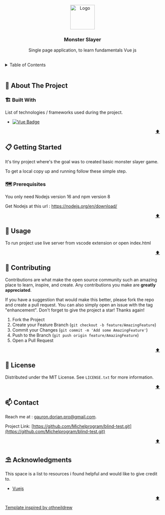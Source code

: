 <div id="top"></div>



<!-- PROJECT LOGO -->
<br />
<div align="center">
    <img src="public/postman.png" alt="Logo" width="80" height="80">

  <h3 align="center">Monster Slayer</h3>

  <p align="center">Single page application, to learn fundamentals Vue js</p>
</div>

 <br />  

<!-- TABLE OF CONTENTS -->
<details>
  <summary>Table of Contents</summary>
  <ol>
    <li>
      <a href="#about-the-project">🧭 About The Project</a>
      <ul>
        <li><a href="#built-with">🏗️ Built With</a></li>
      </ul>
    </li>
    <li>
      <a href="#getting-started">📋 Getting Started</a>
      <ul>
        <li><a href="#prerequisites">🗺️ Prerequisites</a></li>
        <li><a href="#installation">⚙️ Installation</a></li>
      </ul>
    </li>
    <li><a href="#usage">💾 Usage</a></li>
    <li><a href="#contributing">🔗 Contributing</a></li>
    <li><a href="#license">📰 License</a></li>
    <li><a href="#contact">📫 Contact</a></li>
    <li><a href="#acknowledgments">⛱️ Acknowledgments</a></li>
  </ol>
</details>

<br>



<!-- ABOUT THE PROJECT -->
## 🧭 About The Project

### 🏗️ Built With

List of technologies / frameworks used during the project.

* [![Vue Badge](https://img.shields.io/badge/Vue.js-35495E?style=for-the-badge&logo=vue.js&logoColor=4FC08D)](https://vuejs.org/)

<p align="right"><a href="#top">⬆️</a></p>




<!-- GETTING STARTED -->
## 📋 Getting Started

It's tiny project where's the goal was to created basic monster slayer game.

To get a local copy up and running follow these simple step.

### 🗺️ Prerequisites

You only need Nodejs version 16 and npm version 8

Get Nodejs at this url : https://nodejs.org/en/download/

<p align="right"><a href="#top">⬆️</a></p>


<!-- USAGE EXAMPLES -->
## 💾 Usage

To run project use live server from vscode extension or open index.html

<p align="right"><a href="#top">⬆️</a></p>



<!-- CONTRIBUTING -->
## 🔗 Contributing

Contributions are what make the open source community such an amazing place to learn, inspire, and create. Any contributions you make are **greatly appreciated**.

If you have a suggestion that would make this better, please fork the repo and create a pull request. You can also simply open an issue with the tag "enhancement".
Don't forget to give the project a star! Thanks again!

1. Fork the Project
2. Create your Feature Branch (`git checkout -b feature/AmazingFeature`)
3. Commit your Changes (`git commit -m 'Add some AmazingFeature'`)
4. Push to the Branch (`git push origin feature/AmazingFeature`)
5. Open a Pull Request

<p align="right"><a href="#top">⬆️</a></p>




<!-- LICENSE -->
## 📰 License

Distributed under the MIT License. See `LICENSE.txt` for more information.

<p align="right"><a href="#top">⬆️</a></p>




<!-- CONTACT -->
## 📫 Contact

Reach me at : gauron.dorian.pro@gmail.com.

Project Link: [https://github.com/Michelprogram/blind-test.git](https://github.com/Michelprogram/blind-test.git)

<p align="right"><a href="#top">⬆️</a></p>




<!-- ACKNOWLEDGMENTS -->
## ⛱️ Acknowledgments

This space is a list to resources i found helpful and would like to give credit to.

* [Vuejs](https://vuejs.org/guide/introduction.html)

<p align="right"><a href="#top">⬆️</a></p>

<a href="https://github.com/othneildrew/Best-README-Template">Template inspired by othneildrew</a>
